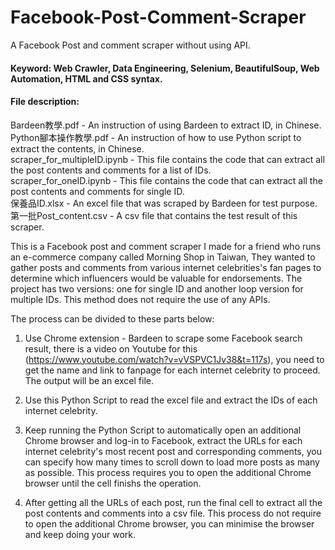 # Facebook-Post-Comment-Scraper
A Facebook Post and comment scraper without using API.

#### Keyword: Web Crawler, Data Engineering, Selenium, BeautifulSoup, Web Automation, HTML and CSS syntax.  

#### File description:
Bardeen教學.pdf - An instruction of using Bardeen to extract ID, in Chinese.    
Python腳本操作教學.pdf - An instruction of how to use Python script to extract the contents, in Chinese.      
scraper_for_multipleID.ipynb - This file contains the code that can extract all the post contents and comments for a list of IDs.     
scraper_for_oneID.ipynb - This file contains the code that can extract all the post contents and comments for single ID.      
保養品ID.xlsx - An excel file that was scraped by Bardeen for test purpose.      
第一批Post_content.csv - A csv file that contains the test result of this scraper.       

This is a Facebook post and comment scraper I made for a friend who runs an e-commerce company called Morning Shop in Taiwan, They wanted to gather posts and comments from various internet celebrities's fan pages to determine which influencers would be valuable for endorsements.
The project has two versions: one for single ID and another loop version for multiple IDs. This method does not require the use of any APIs.


The process can be divided to these parts below:
1. Use Chrome extension - Bardeen to scrape some Facebook search result, there is a video on Youtube for this (https://www.youtube.com/watch?v=vVSPVC1Jv38&t=117s), you need to get the name and link to fanpage for each internet celebrity to proceed. The output will be an excel file.

2. Use this Python Script to read the excel file and extract the IDs of each internet celebrity.

3. Keep running the Python Script to automatically open an additional Chrome browser and log-in to Facebook, extract the URLs for each internet celebrity's most recent post and corresponding comments, you can specify how many times to scroll down to load more posts as many as possible. This process requires you to open the additional Chrome browser until the cell finishs the operation.

4. After getting all the URLs of each post, run the final cell to extract all the post contents and comments into a csv file. This process do not require to open the additional Chrome browser, you can minimise the browser and keep doing your work. 
